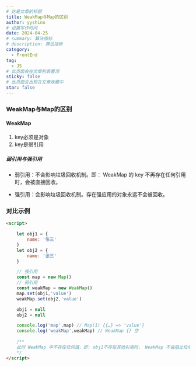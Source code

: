```yaml
---
# 这是文章的标题
title: WeakMap与Map的区别
author: yyshino
# 设置写作时间
date: 2024-04-25
# summary: 算法指标
# description: 算法指标
category:
  - FrontEnd
tag:
  - JS
# 此页面会在文章列表置顶
sticky: false
# 此页面会出现在文章收藏中
star: false
---
```




### WeakMap与Map的区别



#### WeakMap

1. key必须是对象
2. key是弱引用



##### 弱引用与强引用

- 弱引用：不会影响垃圾回收机制。即： WeakMap 的 key 不再存在任何引用时，会被直接回收。

- 强引用：会影响垃圾回收机制。存在强应用的对象永远不会被回收。





### 对比示例

```html
<script>

    let obj1 = {
        name: '张三'
    }
    let obj2 = {
        name: '张三'
    }

    // 强引用
    const map = new Map()
    // 弱引用
    const weakMap = new WeakMap()
    map.set(obj1,'value')
    weakMap.set(obj2,'value')

    obj1 = null
    obj2 = null

    console.log('map',map) // Map(1) {{…} => 'value'}
    console.log('weakMap',weakMap) // WeakMap {} 空
    
    /**
    此时 WeakMap 中不存在任何值，即: obj2不存在其他引用时， WeakMap 不会阻止垃圾回收，基于obj2的引用将会被清除。这就证明了 WeakMap 的 弱引用特性。
    */
</script>
```





